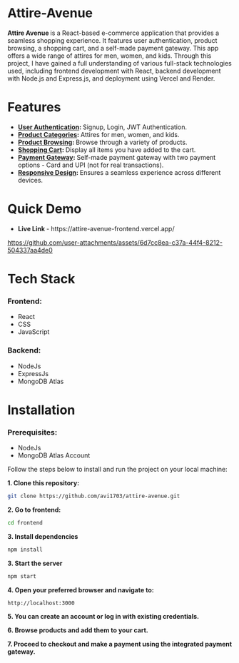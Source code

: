 # Attire-Avenue

<b> Attire Avenue </b> is a React-based e-commerce application that provides a seamless shopping experience. It features user authentication, product browsing, a shopping cart, and a self-made payment gateway. This app offers a wide range of attires for men, women, and kids. Through this project, I have gained a full understanding of various full-stack technologies used, including frontend development with React, backend development with Node.js and Express.js, and deployment using Vercel and Render.

# Features
<ul>
  <li><b><ins>User Authentication</ins>: </b>Signup, Login, JWT Authentication. </li>
  <li><b><ins>Product Categories</ins>: </b>Attires for men, women, and kids. </li>
  <li><b><ins>Product Browsing</ins>: </b> Browse through a variety of products. </li>
  <li><b><ins>Shopping Cart</ins>: </b> Display all items you have added to the cart. </li>
  <li><b><ins>Payment Gateway</ins>: </b>Self-made payment gateway with two payment options - Card and UPI (not for real transactions). </li>
  <li><b><ins>Responsive Design</ins>: </b>Ensures a seamless experience across different devices. </li>
</ul>

# Quick Demo
<ul>
  <li><b>Live Link </b>- https://attire-avenue-frontend.vercel.app/</li>
</ul>


https://github.com/user-attachments/assets/6d7cc8ea-c37a-44f4-8212-504337aa4de0

# Tech Stack 
<h3> Frontend: </h3>
<ul>
  <li>React</li>
  <li>CSS</li>
  <li>JavaScript</li>
</ul>
<h3> Backend:</h3>
<ul>
  <li>NodeJs</li>
  <li>ExpressJs</li>
  <li>MongoDB Atlas</li>
</ul>

# Installation
### Prerequisites:
  - NodeJs
  - MongoDB Atlas Account

    
Follow the steps below to install and run the project on your local machine:

  **1.  Clone this repository:**
  ```bash
  git clone https://github.com/avi1703/attire-avenue.git
  ```
  **2.  Go to frontend:**
  ```bash
  cd frontend
  ```
  **3. Install dependencies**
  ```bash
  npm install
  ```
  **3.  Start the server**
  ```bash
  npm start
  ```
  **4. Open your preferred browser and navigate to:**
  ```bash
  http://localhost:3000
  ```
  **5. You can create an account or log in with existing credentials.**

  
  **6. Browse products and add them to your cart.**

  
  **7. Proceed to checkout and make a payment using the integrated payment gateway.**
